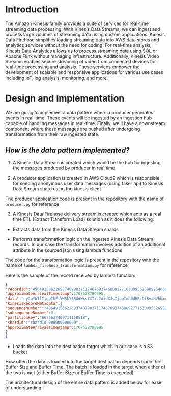 # Introduction
The Amazon Kinesis family provides a suite of services for real-time streaming data processing. With Kinesis Data Streams, we can ingest and process large volumes of streaming data using custom applications. Kinesis Data Firehose simplifies loading streaming data into AWS data stores and analytics services without the need for coding. For real-time analysis, Kinesis Data Analytics allows us to process streaming data using SQL or Apache Flink without managing infrastructure. Additionally, Kinesis Video Streams enables secure streaming of video from connected devices for real-time processing and analysis. These services empower the development of scalable and responsive applications for various use cases including IoT, log analysis, monitoring, and more.

# Design and Implementation

We are going to implement a data pattern where a producer generates events in real-time. These events will be ingested by an ingestion hub capable of handling messages in real-time. Finally, we'll have a downstream component where these messages are pushed after undergoing transformation from their raw ingested state.

## *How is the data pattern implemented?*

1.  A Kinesis Data Stream is created which would be the hub for ingesting the messages produced by producer in real time
    
2.  A producer application is created in AWS Cloud9 which is responsible for sending anonymous user data messages (using faker api) to Kinesis Data Stream shard using the kinesis client

The producer application code is present in the repository with the name of `producer.py` for reference

3.  A Kinesis Data Firehose delivery stream is created which acts as a real time ETL (Extract Transform Load) solution as it does the following:
-   Extracts data from the Kinesis Data Stream shards
    
-   Performs transformation logic on the ingested Kinesis Data Stream records. In our case the transformation involves addition of an additional attribute in the sourced json using lambda functions
    
The code for the transformation logic is present in the repository with the name of `lambda_firehose_transformation.py` for reference

Here is the sample of the record received by lambda function:
```json
{  
"recordId":"49649158622693748790371174676937468892771630995526909954000000",  
"approximateArrivalTimestamp":1707628780995,  
"data":"eyJuYW1lIjogIkFtYW5kYSBGdWxsZXIiLCAidXJsIjogImh0dHBzOi8vaHVhbmctcm9zZS5pbmZvLyIsICJlbWFpbCI6ICJibGFrZTU3QGV4YW1wbGUuY29tIiwgImNvdW50cnkiOiAiQW5nb2xhIn0=",  
"kinesisRecordMetadata":{  
"sequenceNumber":"49649158622693748790371174676937468892771630995526909954",  
"subsequenceNumber":0,  
"partitionKey":"6675637409711158518",  
"shardId":"shardId-000000000000",  
"approximateArrivalTimestamp":1707628780995  
}  
}
```

-   Loads the data into the destination target which in our case is a S3 bucket

How often the data is loaded into the target destination depends upon the Buffer Size and Buffer Time. The batch is loaded in the target when either of the two is met (either Buffer Size or Buffer Time is exceeded)

The architectural design of the entire data pattern is added below for ease of understanding
